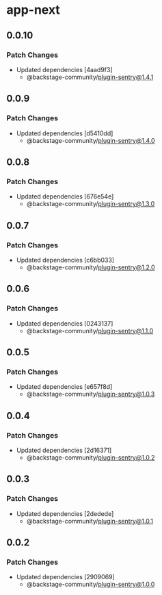 # app-next

## 0.0.10

### Patch Changes

- Updated dependencies [4aad9f3]
  - @backstage-community/plugin-sentry@1.4.1

## 0.0.9

### Patch Changes

- Updated dependencies [d5410dd]
  - @backstage-community/plugin-sentry@1.4.0

## 0.0.8

### Patch Changes

- Updated dependencies [676e54e]
  - @backstage-community/plugin-sentry@1.3.0

## 0.0.7

### Patch Changes

- Updated dependencies [c6bb033]
  - @backstage-community/plugin-sentry@1.2.0

## 0.0.6

### Patch Changes

- Updated dependencies [0243137]
  - @backstage-community/plugin-sentry@1.1.0

## 0.0.5

### Patch Changes

- Updated dependencies [e657f8d]
  - @backstage-community/plugin-sentry@1.0.3

## 0.0.4

### Patch Changes

- Updated dependencies [2d16371]
  - @backstage-community/plugin-sentry@1.0.2

## 0.0.3

### Patch Changes

- Updated dependencies [2dedede]
  - @backstage-community/plugin-sentry@1.0.1

## 0.0.2

### Patch Changes

- Updated dependencies [2909069]
  - @backstage-community/plugin-sentry@1.0.0
